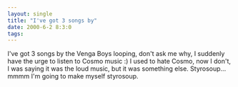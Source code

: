 ```yaml
---
layout: single
title: "I've got 3 songs by"
date: 2000-6-2 8:3:0
tags: 
---
```


I've got 3 songs by the Venga Boys looping, don't ask me why, I suddenly have the urge to listen to Cosmo music :) I used to hate Cosmo, now I don't, I was saying it was the loud music, but it was something else. Styrosoup... mmmm I'm going to make myself styrosoup.

